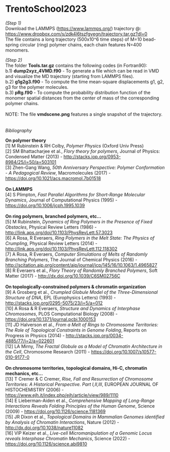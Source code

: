 # TrentoSchool2023

*(Step 1)* \
Download the LAMMPS (https://www.lammps.org/) trajectory @: https://www.dropbox.com/s/zdk4l6tszfgyegn/trajectory.tar.gz?dl=0 \
The file contains a long trajectory (500x10^6 time steps) of M=10 bead-spring circular (ring) polymer chains, each chain features N=400 monomers.

*(Step 2)* \
The folder **Tools.tar.gz** contains the following codes (in Fortran90): \
b.1) **dump2xyz_4VMD.f90** - To generate a file which can be read in VMD and visualize the MD trajectory (starting from LAMMPS files). \
b.2) **g1g2g3.f90** - To compute the time mean-square displacements g1, g2, g3 for the polymer molecules. \
b.3) **pRg.f90** - To compute the probability distribution function of the monomer spatial distances from the center of mass of the corresponding polymer chains.
\
\
NOTE: The file **vmdscene.png** features a single snapshot of the trajectory.
\
\
\
*Bibliography*

**On polymer theory** \
[1] M Rubinstein & RH Colby, *Polymer Physics* (Oxford Univ Press) \
[2] SM Bhattacharjee et al., *Flory theory for polymers*, Journal of Physics: Condensed Matter (2013) - http://stacks.iop.org/0953-8984/25/i=50/a=503101 \
[3] Zhen-Gang Wang, *50th Anniversary Perspective: Polymer Conformation - A Pedagogical Review*, Macromolecules (2017) - https://doi.org/10.1021/acs.macromol.7b01518 \
\
**On LAMMPS** \
[4] S Plimpton, *Fast Parallel Algorithms for Short-Range Molecular Dynamics*, Journal of Computational Physics (1995) - https://doi.org/10.1006/jcph.1995.1039 \
\
**On ring polymers, branched polymers, etc...** \
[5] M Rubinstein, *Dynamics of Ring Polymers in the Presence of Fixed Obstacles*, Physical Review Letters (1986) - http://link.aps.org/doi/10.1103/PhysRevLett.57.3023 \
[6] A Rosa, R Everaers, *Ring Polymers in the Melt State: The Physics of Crumpling*, Physical Review Letters (2014) - http://link.aps.org/doi/10.1103/PhysRevLett.112.118302 \
[7] A Rosa, R Everaers, *Computer Simulations of Melts of Randomly Branching Polymers*, The Journal of Chemical Physics (2016) - http://scitation.aip.org/content/aip/journal/jcp/145/16/10.1063/1.4965827 \
[8] R Everaers et al., *Flory Theory of Randomly Branched Polymers*, Soft Matter (2017) - http://dx.doi.org/10.1039/C6SM02756C \
\
**On topologically-constrained polymers & chromatin organization** \
[9] A Grosberg et al., *Crumpled Globule Model of the Three-Dimensional Structure of DNA*, EPL (Europhysics Letters) (1993) - http://stacks.iop.org/0295-5075/23/i=5/a=012 \
[10] A Rosa & R Everaers, *Structure and Dynamics of Interphase Chromosomes*, PLOS Computational Biology (2008) - https://doi.org/10.1371/journal.pcbi.1000153 \
[11] JD Halverson et al., *From a Melt of Rings to Chromosome Territories: The Role of Topological Constraints in Genome Folding*, Reports on Progress in Physics (2014) - http://stacks.iop.org/0034-4885/77/i=2/a=022601 \
[12] LA Mirny, *The Fractal Globule as a Model of Chromatin Architecture in the Cell*, Chromosome Research (2011) - https://doi.org/10.1007/s10577-010-9177-0 \
\
**On chromosome territories, topological domains, Hi-C, chromatin mechanics, etc...** \
[13] T Cremer & C Cremer, *Rise, Fall and Resurrection of Chromosome Territories: A Historical Perspective. Part I,II,III*, EUROPEAN JOURNAL OF HISTOCHEMISTRY (2006) - https://www.ejh.it/index.php/ejh/article/view/989/1110 \
[14] E Lieberman-Aiden et al., *Comprehensive Mapping of Long-Range Interactions Reveals Folding Principles of the Human Genome*, Science (2009) - https://doi.org/10.1126/science.1181369 \
[15] JR Dixon et al., *Topological Domains in Mammalian Genomes identified by Analysis of Chromatin Interactions*, Nature (2012) - http://dx.doi.org/10.1038/nature11082 \
[16] VIP Keizer et al., *Live-cell Micromanipulation of a Genomic Locus reveals Interphase Chromatin Mechanics*, Science (2022) - https://doi.org/10.1126/science.abi9810
